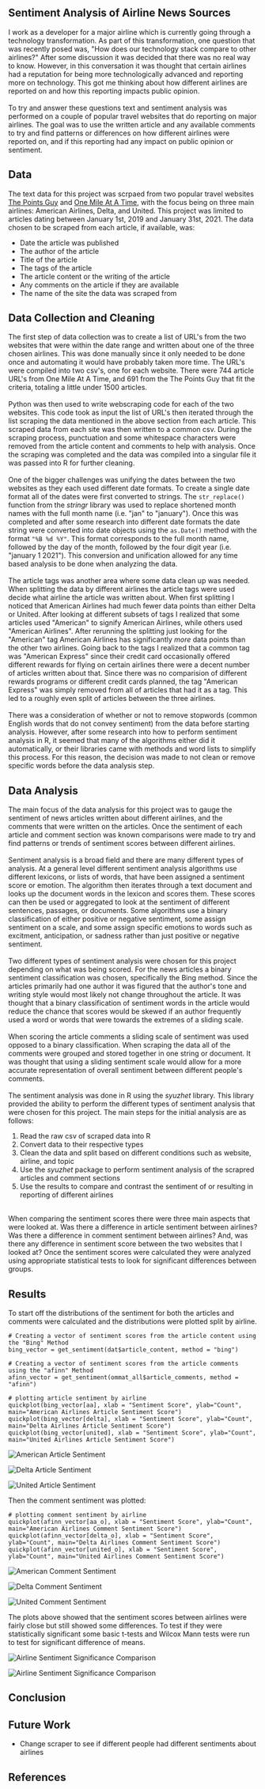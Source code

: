 
## Sentiment Analysis of Airline News Sources

I work as a developer for a major airline which is currently going through a technology transformation. As part of this transformation, one question that was recently posed was, "How does our technology stack compare to other airlines?" After some discussion it was decided that there was no real way to know. However, in this conversation it was thought that certain airlines had a reputation for being more technologically advanced and reporting more on technology. This got me thinking about how different airlines are reported on and how this reporting impacts public opinion.<br>
<br>
To try and answer these questions text and sentiment analysis was performed on a couple of popular travel websites that do reporting on major airlines. The goal was to use the written article and any available comments to try and find patterns or differences on how different airlines were reported on, and if this reporting had any impact on public opinion or sentiment.


## Data

The text data for this project was scrpaed from two popular travel websites [The Points Guy](https://thepointsguy.com/) and [One Mile At A Time](https://onemileatatime.com/), with the focus being on three main airlines: American Airlines, Delta, and United. This project was limited to articles dating between January 1st, 2019 and January 31st, 2021. The data chosen to be scraped from each article, if available, was:<br>

- Date the article was published
- The author of the article
- Title of the article
- The tags of the article
- The article content or the writing of the article
- Any comments on the article if they are available
- The name of the site the data was scraped from

## Data Collection and Cleaning

The first step of data collection was to create a list of URL's from the two websites that were within the date range and written about one of the three chosen airlines. This was done manually since it only needed to be done once and automating it would have probably taken more time. The URL's were compiled into two csv's, one for each website. There were 744 article URL's from One Mile At A Time, and 691 from the The Points Guy that fit the criteria, totaling a little under 1500 articles.
<br>
<br>
Python was then used to write webscraping code for each of the two websites. This code took as input the list of URL's then iterated through the list scraping the data mentioned in the above section from each article. This scraped data from each site was then written to a common csv. During the scraping process, punctuation and some whitespace characters were removed from the article content and comments to help with analysis. Once the scraping was completed and the data was compiled into a singular file it was passed into R for further cleaning.
<br>
<br>
One of the bigger challenges was unifying the dates between the two websites as they each used different date formats. To create a single date format all of the dates were first converted to strings. The `str_replace()` function from the *stringr* library was used to replace shortened month names with the full month name (i.e. "jan" to "january"). Once this was completed and after some research into different date formats the date string were converted into date objects using the `as.Date()` method with the format `"%B %d %Y"`. This format corresponds to the full month name, followed by the day of the month, followed by the four digit year (i.e. "january 1 2021"). This conversion and unification allowed for any time based analysis to be done when analyzing the data.
<br>
<br>
The article tags was another area where some data clean up was needed. When splitting the data by different airlines the article tags were used decide what airline the article was written about. When first splitting I noticed that American Airlines had much fewer data points than either Delta or United. After looking at different subsets of tags I realized that some articles used "American" to signify American Airlines, while others used "American Airlines". After rerunning the splitting just looking for the "American" tag American Airlines has significantly *more* data points than the other two airlines. Going back to the tags I realized that a common tag was "American Express" since their credit card occasionally offered different rewards for flying on certain airlines there were a decent number of articles written about that. Since there was no comparision of different rewards programs or different credit cards planned, the tag "American Express" was simply removed from all of articles that had it as a tag. This led to a roughly even split of articles between the three airlines.
<br>
<br>
There was a consideration of whether or not to remove stopwords (common English words that do not convey sentiment) from the data before starting analysis. However, after some research into how to perform sentiment analysis in R, it seemed that many of the algorithms either did it automatically, or their libraries came with methods and word lists to simplify this process. For this reason, the decision was made to not clean or remove specific words before the data analysis step.

## Data Analysis

The main focus of the data analysis for this project was to gauge the sentiment of news articles written about different airlines, and the comments that were written on the articles. Once the sentiment of each article and comment section was known comparisons were made to try and find patterns or trends of sentiment scores between different airlines. 
<br>
<br>
Sentiment analysis is a broad field and there are many different types of analysis. At a general level different sentiment analysis algorithms use different lexicons, or lists of words, that have been assigned a sentiment score or emotion. The algorithm then iterates through a text document and looks up the document words in the lexicon and scores them. These scores can then be used or aggregated to look at the sentiment of different sentences, passages, or documents. Some algorithms use a binary classification of either positive or negative sentiment, some assign sentiment on a scale, and some assign specific emotions to words such as excitment, anticipation, or sadness rather than just positive or negative sentiment.
<br>
<br>
Two different types of sentiment analysis were chosen for this project depending on what was being scored. For the news articles a binary sentiment classification was chosen, specifically the Bing method. Since the articles primarily had one author it was figured that the author's tone and writing style would most likely not change throughout the article. It was thought that a binary classification of sentiment words in the article would reduce the chance that scores would be skewed if an author frequently used a word or words that were towards the extremes of a sliding scale.
<br>
<br>
When scoring the article comments a sliding scale of sentiment was used opposed to a binary classification. When scraping the data all of the comments were grouped and stored together in one string or document. It was thought that using a sliding sentiment scale would allow for a more accurate representation of overall sentiment between different people's comments.
<br>
<br>
The sentiment analysis was done in R using the *syuzhet* library. This library provided the ability to perform the different types of sentiment analysis that were chosen for this project. The main steps for the initial analysis are as follows:
<br>
1. Read the raw csv of scraped data into R
2. Convert data to their respective types
3. Clean the data and split based on different conditions such as website, airline, and topic
4. Use the *syuzhet* package to perform sentiment analysis of the scrapred articles and comment sections
5. Use the results to compare and contrast the sentiment of or resulting in reporting of different airlines
<br>
When comparing the sentiment scores there were three main aspects that were looked at. Was there a difference in article sentiment between airlines? Was there a difference in comment sentiment between airlines? And, was there any difference in sentiment score between the two websites that I looked at? Once the sentiment scores were calculated they were analyzed using appropriate statistical tests to look for significant differences between groups.

## Results

To start off the distributions of the sentiment for both the articles and comments were calculated and the distributions were plotted split by airline.

```
# Creating a vector of sentiment scores from the article content using the "Bing" Method
bing_vector = get_sentiment(dat$article_content, method = "bing")

# Creating a vector of sentiment scores from the article comments using the "afinn" Method
afinn_vector = get_sentiment(ommat_all$article_comments, method = "afinn")

# plotting article sentiment by airline
quickplot(bing_vector[aa], xlab = "Sentiment Score", ylab="Count", main="American Airlines Article Sentiment Score")
quickplot(bing_vector[delta], xlab = "Sentiment Score", ylab="Count", main="Delta Airlines Article Sentiment Score")
quickplot(bing_vector[united], xlab = "Sentiment Score", ylab="Count", main="United Airlines Article Sentiment Score")
```

![American Article Sentiment](./images/aa_article.png)

![Delta Article Sentiment](./images/delta_article.png)

![United Article Sentiment](./images/united_article.png)

Then the comment sentiment was plotted:

```
# plotting comment sentiment by airline
quickplot(afinn_vector[aa_o], xlab = "Sentiment Score", ylab="Count", main="American Airlines Comment Sentiment Score")
quickplot(afinn_vector[delta_o], xlab = "Sentiment Score", ylab="Count", main="Delta Airlines Comment Sentiment Score")
quickplot(afinn_vector[united_o], xlab = "Sentiment Score", ylab="Count", main="United Airlines Comment Sentiment Score")
```

![American Comment Sentiment](./images/aa_comments.png)

![Delta Comment Sentiment](./images/delta_comments.png)

![United Comment Sentiment](./images/united_comments.png)

The plots above showed that the sentiment scores between airlines were fairly close but still showed some differences. To test if they were statistically significant some basic t-tests and Wilcox Mann tests were run to test for significant difference of means. 

![Airline Sentiment Significance Comparison](./images/sig_tests_articles.png)

![Airline Sentiment Significance Comparison](./images/sig_tests_comments.png)

## Conclusion 

## Future Work

- Change scraper to see if different people had different sentiments about airlines

## References